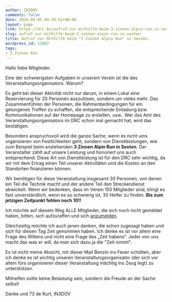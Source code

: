 ```yaml
---
author: IN3DOV
comments: false
date: 2016-09-05 09:39:51+00:00
layout: page
link: https://drc.bz/aufruf-zur-mithilfe-beim-3-zinnen-alpin-run-in-sexten/
slug: aufruf-zur-mithilfe-beim-3-zinnen-alpin-run-in-sexten
title: Aufruf zur Mithilfe beim "3 Zinnen Alpin Run" in Sexten.
wordpress_id: 12887
tags:
- 3 Zinnen Run
---
```


Hallo liebe Mitglieder.




Eine der schwierigsten Aufgaben in unserem Verein ist die des Veranstaltungsorganisators. Warum?




Es geht bei dieser Aktivität nicht nur darum, in einem Lokal eine Reservierung für 20 Personen auszulösen, sondern um vieles mehr. Das Zusammenführen der Personen, die Rahmenbedingungen für ein gelungenes Treffen zu schaffen, die entsprechende Einladung bzw. Kommunikationen auf der Homepage zu erstellen, usw.. Wer das Amt des Veranstaltungsorganisators im DRC schon mal gemacht hat, wird das bestätigen.




Besonders anspruchsvoll wird die ganze Sache, wenn es nicht ums organisieren von Festlichkeiten geht, sondern von Dienstleistungen, wie zum Beispiel beim anstehenden **3 Zinnen Alpin Run in Sexten**. Der Veranstalter zählt auf unsere Leistung und honoriert uns auch entsprechend. Diese Art von Dienstleistung ist für den DRC sehr wichtig, da wir mit dem Ertrag einen Teil unserer Aktivitäten und die Kosten an den Standorten finanzieren können.




Wir benötigen für diese Veranstaltung insgesamt 30 Personen, von denen ein Teil die Technik macht und der andere Teil den Streckendienst abwickelt. Wenn wir bedenken, dass im Verein 150 Mitglieder sind, klingt es fast unverständlich, wenn es so schwierig ist, 30 Helfer zu finden. **Bis zum jetzigen Zeitpunkt fehlen noch 10!!**




Ich möchte auf diesem Weg ALLE Mitglieder, die sich noch nicht gemeldet haben, bitten, sich aufzuraffen und sich [anzumelden](https://drc.bz/suchen-helfer-fuer-den-funkdienst-beim-19-suedtirol-drei-zinnen-alpine-run-2016/).




Gleichzeitig möchte ich auch jenen danken, die schon zugesagt haben und sich für diesen Tag Zeit genommen haben. Ich denke es ist vor allem eine Frage des Willens und nicht eine Frage des „Zeit habens“. Jeder von uns macht das was er will, da man sich dazu ja die "Zeit nimmt".




Es ist nicht meine Absicht, mit dieser Mail Benzin ins Feuer schütten, aber ich denke es ist wichtig unseren Veranstaltungsorganisator (der sich vor allem fürs organisieren dieser Veranstaltung mächtig ins Zeug legt) zu unterstützen.




Mithelfen sollte keine Belastung sein, sondern die Freude an der Sache selbst!


Danke und 73 de Kurt, IN3DOV

